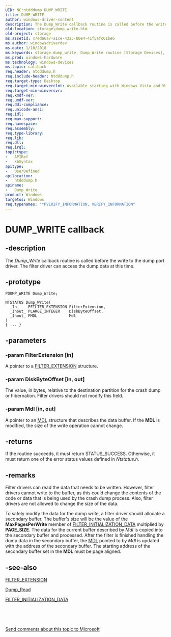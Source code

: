 ```yaml
---
UID: NC:ntdddump.DUMP_WRITE
title: DUMP_WRITE
author: windows-driver-content
description: The Dump_Write callback routine is called before the write to the dump port driver. The filter driver can access the dump data at this time.
old-location: storage\dump_write.htm
old-project: storage
ms.assetid: c7eda6a7-a1ce-43a3-b0e4-41f5afc61be6
ms.author: windowsdriverdev
ms.date: 1/10/2018
ms.keywords: storage.dump_write, Dump_Write routine [Storage Devices], Dump_Write, PDUMP_WRITE, PDUMP_WRITE, ntdddump/Dump_Write, filter_rtns_acfeabaa-fc01-494a-b344-c47d1fccd1ee.xml
ms.prod: windows-hardware
ms.technology: windows-devices
ms.topic: callback
req.header: ntdddump.h
req.include-header: Ntdddump.h
req.target-type: Desktop
req.target-min-winverclnt: Available starting with Windows Vista and Windows Server 2008.
req.target-min-winversvr: 
req.kmdf-ver: 
req.umdf-ver: 
req.ddi-compliance: 
req.unicode-ansi: 
req.idl: 
req.max-support: 
req.namespace: 
req.assembly: 
req.type-library: 
req.lib: 
req.dll: 
req.irql: 
topictype:
-	APIRef
-	kbSyntax
apitype:
-	UserDefined
apilocation:
-	ntdddump.h
apiname:
-	Dump_Write
product: Windows
targetos: Windows
req.typenames: "*PVERIFY_INFORMATION, VERIFY_INFORMATION"
---
```


# DUMP_WRITE callback


## -description


The <i>Dump_Write</i> callback routine is called before the write to the dump port driver. The filter driver can access the dump data at this time.


## -prototype


````
PDUMP_WRITE Dump_Write;

NTSTATUS Dump_Write(
  _In_    PFILTER_EXTENSION FilterExtension,
  _Inout_ PLARGE_INTEGER    DiskByteOffset,
  _Inout_ PMDL              Mdl
)
{ ... }
````


## -parameters




### -param FilterExtension [in]

A pointer to a <a href="..\ntdddump\ns-ntdddump-_filter_extension.md">FILTER_EXTENSION</a> structure.


### -param DiskByteOffset [in, out]

The value, in bytes, relative to the destination partition for the crash dump or hibernation. Filter drivers should not modify this field.


### -param Mdl [in, out]

A pointer to an <a href="..\wdm\ns-wdm-_mdl.md">MDL</a> structure that describes the data buffer. If the <b>MDL</b> is modified, the size of the write operation cannot change.


## -returns


If the routine succeeds, it must return STATUS_SUCCESS. Otherwise, it must return one of the error status values defined in <i>Ntstatus.h</i>.



## -remarks


Filter drivers can read the data that needs to be written. However, filter drivers cannot write to the buffer, as this could change the contents of the code or data that is being used by the crash dump process. Also, filter drivers are not allowed to change the size of the data.

To safely modify the data for the dump write, a filter driver should allocate a secondary buffer. The buffer's size will be the value of the <b>MaxPagesPerWrite</b> member of <a href="..\ntdddump\ns-ntdddump-_filter_initialization_data.md">FILTER_INITIALIZATION_DATA</a> multiplied by <b>PAGE_SIZE</b>. The data for the current buffer described by <i>Mdl</i> is copied into the secondary buffer and processed. After the filter is finished handling the dump data in the secondary buffer, the  <a href="..\wdm\ns-wdm-_mdl.md">MDL</a> pointed to by <i>Mdl</i> is updated with the address of the secondary buffer. The starting address of the secondary buffer set in the <b>MDL</b> must be page aligned.



## -see-also

<a href="..\ntdddump\ns-ntdddump-_filter_extension.md">FILTER_EXTENSION</a>

<a href="..\ntdddump\nc-ntdddump-dump_read.md">Dump_Read</a>

<a href="..\ntdddump\ns-ntdddump-_filter_initialization_data.md">FILTER_INITIALIZATION_DATA</a>

 

 

<a href="mailto:wsddocfb@microsoft.com?subject=Documentation%20feedback [storage\storage]:%20Dump_Write routine%20 RELEASE:%20(1/10/2018)&amp;body=%0A%0APRIVACY STATEMENT%0A%0AWe use your feedback to improve the documentation. We don't use your email address for any other purpose, and we'll remove your email address from our system after the issue that you're reporting is fixed. While we're working to fix this issue, we might send you an email message to ask for more info. Later, we might also send you an email message to let you know that we've addressed your feedback.%0A%0AFor more info about Microsoft's privacy policy, see http://privacy.microsoft.com/en-us/default.aspx." title="Send comments about this topic to Microsoft">Send comments about this topic to Microsoft</a>

